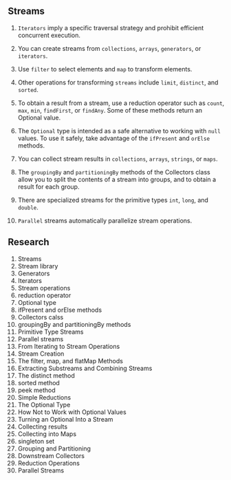 ## Streams

1. `Iterators` imply a specific traversal strategy and prohibit efficient concurrent execution.

2. You can create streams from `collections`, `arrays`, `generators`, or `iterators`.

3. Use `filter` to select elements and `map` to transform elements.

4. Other operations for transforming `streams` include `limit`, `distinct`, and `sorted`.

5. To obtain a result from a stream, use a reduction operator such as `count`, `max`, `min`, `findFirst`, or `findAny`. Some of these methods return an Optional value.

6. The `Optional` type is intended as a safe alternative to working with `null` values. To use it safely, take advantage of the `ifPresent` and `orElse` methods.

7. You can collect stream results in `collections`, `arrays`, `strings`, or `maps`.

8. The `groupingBy` and `partitioningBy` methods of the Collectors class allow you to split the contents of a stream into groups, and to obtain a result for each group.

9. There are specialized streams for the primitive types `int`, `long`, and `double`.

10. `Parallel` streams automatically parallelize stream operations.

## Research

1. Streams
2. Stream library
3. Generators
4. Iterators
5. Stream operations
6. reduction operator
7. Optional type
8. ifPresent and orElse methods
9. Collectors calss
10. groupingBy and partitioningBy methods
11. Primitive Type Streams
12. Parallel streams
13. From Iterating to Stream Operations
14. Stream Creation
15. The filter, map, and flatMap Methods
16. Extracting Substreams and Combining Streams
17. The distinct method
18. sorted method
19. peek method
20. Simple Reductions
21. The Optional Type
22. How Not to Work with Optional Values
23. Turning an Optional Into a Stream
24. Collecting results
25. Collecting into Maps
26. singleton set
27. Grouping and Partitioning
28. Downstream Collectors
29. Reduction Operations
30. Parallel Streams
